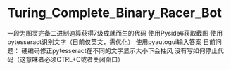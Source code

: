 # Turing_Complete_Binary_Racer_Bot
一段为图灵完备二进制速算获得7级成就而生的代码
使用Pyside6获取截图
使用pytesseract识别文字（目前仅英文，需优化）
使用pyautogui输入答案
目前问题：
硬编码修正pytesseract在不同的文字显示大小下会抽风
没有写如何停止代码（这意味者必须CTRL+C或者关闭窗口）
